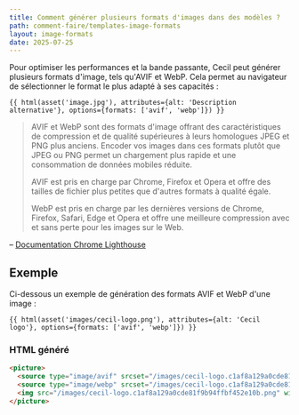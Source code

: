 ```yaml
---
title: Comment générer plusieurs formats d'images dans des modèles ?
path: comment-faire/templates-image-formats
layout: image-formats
date: 2025-07-25
---
```

Pour optimiser les performances et la bande passante, Cecil peut générer plusieurs formats d'image, tels qu'AVIF et WebP. Cela permet au navigateur de sélectionner le format le plus adapté à ses capacités :

```twig
{{ html(asset('image.jpg'), attributes={alt: 'Description alternative'}, options={formats: ['avif', 'webp']}) }}
```

> AVIF et WebP sont des formats d'image offrant des caractéristiques de compression et de qualité supérieures à leurs homologues JPEG et PNG plus anciens. Encoder vos images dans ces formats plutôt que JPEG ou PNG permet un chargement plus rapide et une consommation de données mobiles réduite.
>
> AVIF est pris en charge par Chrome, Firefox et Opera et offre des tailles de fichier plus petites que d'autres formats à qualité égale.
>
> WebP est pris en charge par les dernières versions de Chrome, Firefox, Safari, Edge et Opera et offre une meilleure compression avec et sans perte pour les images sur le Web.

– [Documentation Chrome Lighthouse](https://developer.chrome.com/docs/lighthouse/performance/uses-webp-images?hl=fr)

## Exemple

Ci-dessous un exemple de génération des formats AVIF et WebP d'une image :

```twig
{{ html(asset('images/cecil-logo.png'), attributes={alt: 'Cecil logo'}, options={formats: ['avif', 'webp']}) }}
```

### HTML généré

```html
<picture>
  <source type="image/avif" srcset="/images/cecil-logo.c1af8a129a0cde81f9b94ffbf452e10b.avif">
  <source type="image/webp" srcset="/images/cecil-logo.c1af8a129a0cde81f9b94ffbf452e10b.webp">
  <img src="/images/cecil-logo.c1af8a129a0cde81f9b94ffbf452e10b.png" width="250" height="250" alt="Cecil logo">
</picture>
```
